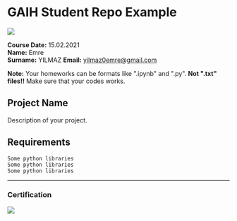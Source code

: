 # GAIH Student Repo Example
![](img/logo.png)

**Course Date:** 15.02.2021  
**Name:** Emre  
**Surname:** YILMAZ 
**Email:** yilmaz0emre@gmail.com  

**Note:** Your homeworks can be formats like ".ipynb" and ".py". **Not ".txt" files!!** Make sure that your codes works.  

## Project Name
Description of your project.

## Requirements
```
Some python libraries
Some python libraries
Some python libraries
```
---

### Certification
![](img/certificate_ex.png)

